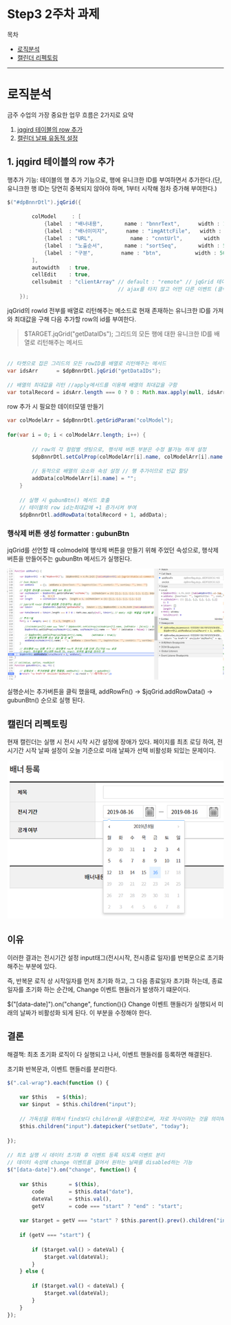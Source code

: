 # Step3 2주차 과제

목차
* [로직분석](#로직분석)
* [캘린더 리펙토링](#캘린더_리펙토링)

---

# 로직분석

금주 수업의 가장 중요한 업무 흐름은 2가지로 요약

1. [ jqgird 테이블의 row 추가](#1._jqgird_테이블의_row_추가)
2. [캘린더 날짜 유동적 설정](#2._캘린더_날짜_유동적_설정)

## 1. jqgird 테이블의 row 추가

행추가 기능: 테이블의 행 추가 기능으로, 행에 유니크한 ID를 부여하면서 추가한다.(단, 유니크한 행 ID는 당연히 중복되지 않아야 하며, 1부터 시작해 점차 증가해 부여한다.)

```java
$("#dpBnnrDtl").jqGrid({

        colModel 	 : [
            {label  : "배너내용",		name : "bnnrText",  	width : 150,    align : "left"},
            {label  : "배너이미지",		name : "imgAttcFile",   width : 200,    align : "left"},
            {label  : "URL",			name : "cnntUrl",     	width : 130,    align : "center"},
            {label  : "노출순서",		name : "sortSeq",      	width : 50,     align : "center"}, // formatter
            {label  : "구분",			name : "btn",      		width : 50,     align : "center", formatter : gubunBtn} // 사용자 호출 콜백함수 gubunBtn() 추가
        ],
        autowidth	: true,
        cellEdit	: true,
        cellsubmit	: "clientArray"	// default : "remote" // jqGrid 테이블을 변경할 때매다, Ajax를 실행하려는 기본 설정을, 변경될 때마다, 배열에 저장하도록 설정
    								// ajax를 타지 않고 어떤 다른 이벤트 (클릭해서 저장같은) 를 통해서 데이터를 처리해줘야한다. 즉, 바로 ajax태우지 않을 것이라는 것이다.
    });
```

jqGrid의 rowId 전부를 배열로 리턴해주는 메소드로 현재 존재하는 유니크한 ID를 가져와 최대값을 구해 다음 추가할 row의 id를 부여한다.

> $TARGET.jqGrid("getDataIDs");
> 그리드의 모든 행에 대한 유니크한 ID를 배열로 리턴해주는 메서드

```java

// 타켓으로 잡은 그리드의 모든 rowID를 배열로 리턴해주는 메서드
var idsArr      = $dpBnnrDtl.jqGrid("getDataIDs");

// 배열의 최대값을 리턴 //apply메서드를 이용해 배열의 최대값을 구함
var totalRecord = idsArr.length === 0 ? 0 : Math.max.apply(null, idsArr);
```

row 추가 시 필요한 데이터모델 만들기

```java
var colModelArr	= $dpBnnrDtl.getGridParam("colModel");

for(var i = 0; i < colModelArr.length; i++) {

        // row의 각 컬럼별 셋팅으로, 행삭제 버튼 부분은 수정 불가능 하게 설정
		$dpBnnrDtl.setColProp(colModelArr[i].name, colModelArr[i].name === "btn" ? {editable : false} : {editable : true})

        // 동적으로 배열의 요소와 속성 설정 // 행 추가이므로 빈값 할당
		addData[colModelArr[i].name] = "";
	}

    // 실행 시 gubunBtn() 메서드 호출
    // 테이블의 row id는최대값에 +1 증가시켜 부여
    $dpBnnrDtl.addRowData(totalRecord + 1, addData);
```

### 행삭제 버튼 생성 formatter : gubunBtn

jqGrid를 선언할 때 colmodel에 행삭제 버튼을 만들기 위해 주었던 속성으로,
행삭제 버튼을 만들어주는 gubunBtn 메서드가 실행된다.

![](assets/Step3-2Week-dac54037.png)

실행순서는 추가버튼을 클릭 했을때, addRowFn() -> $jqGrid.addRowData() -> gubunBtn() 순으로 실행 된다.



## 캘린더 리펙토링

현재 캘린더는 실행 시 전시 시작 시간 설정에 장애가 있다.
 페이지를 최초 로딩 하여, 전시기간 시작 날짜 설정이 오늘 기준으로 미래 날짜가 선택 비활성화 되있는 문제이다.

![](assets/Step3-2Week-08b0d57d.png)

## 이유

이러한 결과는 전시기간 설정 input태그(전시시작, 전시종료 일자)를  반복문으로 초기화 해주는 부분에 있다.

즉, 반복문 로직 상 시작일자를 먼저 초기화 하고, 그 다음 종료일자 초기화 하는데, 종료일자를 초기화 하는 순간에, Change 이벤트 핸들러가 발생하기 떄문이다.

 $("[data-date]").on("change", function(){} Change 이벤트 핸들러가 실행되서 미래의 날짜가 비활성화 되게 된다. 이 부분을 수정해야 한다.

## 결론

해결책: 최초 초기화 로직이 다 실행되고 나서,  이벤트 핸들러를 등록하면 해결된다.

초기화 반복문과, 이벤트 핸들러를 분리한다.

```javascript
$(".cal-wrap").each(function () {

    var $this 	= $(this);
    var $input 	= $this.children("input");

    // 가독성을 위해서 find보다 children을 사용함으로써, 자로 자식이라는 것을 의미해 가독성이 좋다.
    $this.children("input").datepicker("setDate", "today");

});

// 최초 실행 시 데이터 초기화 후 이벤트 등록 되도록 이벤트 분리
// 데이터 속성에 change 이벤트를 걸어서 원하는 날짜를 disabled하는 기능
$("[data-date]").on("change", function() {

    var $this		= $(this),
        code 		= $this.data("date"),
        dateVal		= $this.val(),
        getV		= code === "start" ? "end" : "start";

    var $target = getV === "start" ? $this.parent().prev().children("input") : $this.parent().next().children("input");

    if (getV === "start") {

        if ($target.val() > dateVal) {
            $target.val(dateVal);
        }
    } else {

        if ($target.val() < dateVal) {
            $target.val(dateVal);
        }
    }
});
```

